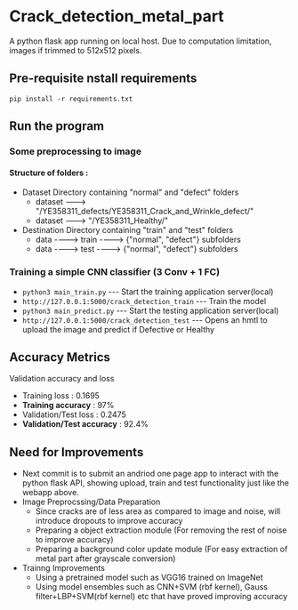 # Crack_detection_metal_part
  A python flask app running on local host.
  Due to computation limitation, images if trimmed to 512x512 pixels.

## Pre-requisite nstall requirements
  `pip install -r requirements.txt`

## Run the program
  ### Some preprocessing to image
  #### Structure of folders :
  * Dataset Directory containing "normal" and "defect" folders
    * dataset ---> "/YE358311_defects/YE358311_Crack_and_Wrinkle_defect/"
    * dataset ---> "/YE358311_Healthy/"
  * Destination Directory containing "train" and "test" folders
    * data ----> train ----> {"normal", "defect"} subfolders
    * data ----> test ----> {"normal", "defect"} subfolders

  ### Training a simple CNN classifier (3 Conv + 1 FC)
  * `python3 main_train.py` --- Start the training application server(local)
  * `http://127.0.0.1:5000/crack_detection_train` --- Train the model
  * `python3 main_predict.py` --- Start the testing application server(local)
  * `http://127.0.0.1:5000/crack_detection_test` --- Opens an hmtl to upload the image and predict if Defective or Healthy

## Accuracy Metrics
  Validation accuracy and loss
  * Training loss : 0.1695
  * **Training accuracy** : 97%
  * Validation/Test loss : 0.2475
  * **Validation/Test accuracy** : 92.4%

## Need for Improvements
* Next commit is to submit an andriod one page app to interact with the python flask API, showing upload, train and test functionality just like the webapp above.
* Image Preprocssing/Data Preparation
  * Since cracks are of less area as compared to image and noise, will introduce dropouts to improve accuracy
  * Preparing a object extraction module (For removing the rest of noise to improve accuracy)
  * Preparing a background color update module (For easy extraction of metal part after grayscale conversion)
* Trainng Improvements
  * Using a pretrained model such as VGG16 trained on ImageNet
  * Using model ensembles such as CNN+SVM (rbf kernel), Gauss filter+LBP+SVM(rbf kernel) etc that have proved improving accuracy
